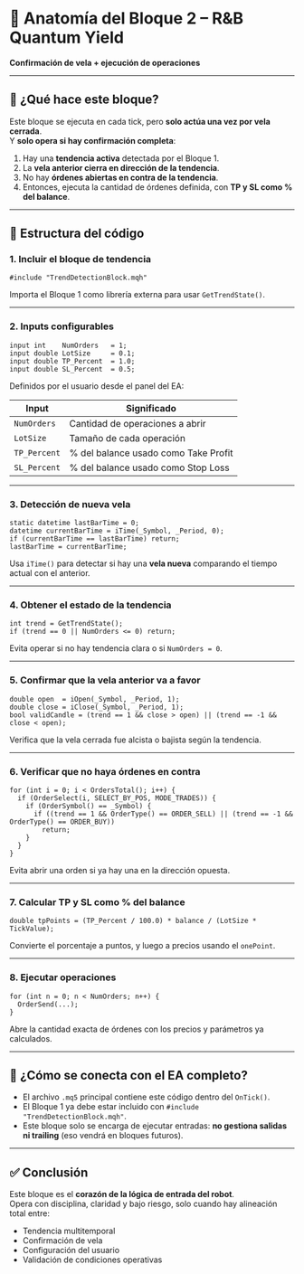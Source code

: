 
# 🧠 Anatomía del Bloque 2 – R&B Quantum Yield  
**Confirmación de vela + ejecución de operaciones**

---

## 🎯 ¿Qué hace este bloque?

Este bloque se ejecuta en cada tick, pero **solo actúa una vez por vela cerrada**.  
Y **solo opera si hay confirmación completa**:

1. Hay una **tendencia activa** detectada por el Bloque 1.
2. La **vela anterior cierra en dirección de la tendencia**.
3. No hay **órdenes abiertas en contra de la tendencia**.
4. Entonces, ejecuta la cantidad de órdenes definida, con **TP y SL como % del balance**.

---

## 🧩 Estructura del código

### 1. Incluir el bloque de tendencia

```mql5
#include "TrendDetectionBlock.mqh"
```

Importa el Bloque 1 como librería externa para usar `GetTrendState()`.

---

### 2. Inputs configurables

```mql5
input int    NumOrders   = 1;
input double LotSize     = 0.1;
input double TP_Percent  = 1.0;
input double SL_Percent  = 0.5;
```

Definidos por el usuario desde el panel del EA:

| Input | Significado |
|-------|-------------|
| `NumOrders` | Cantidad de operaciones a abrir |
| `LotSize` | Tamaño de cada operación |
| `TP_Percent` | % del balance usado como Take Profit |
| `SL_Percent` | % del balance usado como Stop Loss |

---

### 3. Detección de nueva vela

```mql5
static datetime lastBarTime = 0;
datetime currentBarTime = iTime(_Symbol, _Period, 0);
if (currentBarTime == lastBarTime) return;
lastBarTime = currentBarTime;
```

Usa `iTime()` para detectar si hay una **vela nueva** comparando el tiempo actual con el anterior.

---

### 4. Obtener el estado de la tendencia

```mql5
int trend = GetTrendState();
if (trend == 0 || NumOrders <= 0) return;
```

Evita operar si no hay tendencia clara o si `NumOrders = 0`.

---

### 5. Confirmar que la vela anterior va a favor

```mql5
double open  = iOpen(_Symbol, _Period, 1);
double close = iClose(_Symbol, _Period, 1);
bool validCandle = (trend == 1 && close > open) || (trend == -1 && close < open);
```

Verifica que la vela cerrada fue alcista o bajista según la tendencia.

---

### 6. Verificar que no haya órdenes en contra

```mql5
for (int i = 0; i < OrdersTotal(); i++) {
  if (OrderSelect(i, SELECT_BY_POS, MODE_TRADES)) {
    if (OrderSymbol() == _Symbol) {
      if ((trend == 1 && OrderType() == ORDER_SELL) || (trend == -1 && OrderType() == ORDER_BUY))
        return;
    }
  }
}
```

Evita abrir una orden si ya hay una en la dirección opuesta.

---

### 7. Calcular TP y SL como % del balance

```mql5
double tpPoints = (TP_Percent / 100.0) * balance / (LotSize * TickValue);
```

Convierte el porcentaje a puntos, y luego a precios usando el `onePoint`.

---

### 8. Ejecutar operaciones

```mql5
for (int n = 0; n < NumOrders; n++) {
  OrderSend(...);
}
```

Abre la cantidad exacta de órdenes con los precios y parámetros ya calculados.

---

## 🧮 ¿Cómo se conecta con el EA completo?

- El archivo `.mq5` principal contiene este código dentro del `OnTick()`.
- El Bloque 1 ya debe estar incluido con `#include "TrendDetectionBlock.mqh"`.
- Este bloque solo se encarga de ejecutar entradas: **no gestiona salidas ni trailing** (eso vendrá en bloques futuros).

---

## ✅ Conclusión

Este bloque es el **corazón de la lógica de entrada del robot**.  
Opera con disciplina, claridad y bajo riesgo, solo cuando hay alineación total entre:

- Tendencia multitemporal
- Confirmación de vela
- Configuración del usuario
- Validación de condiciones operativas

